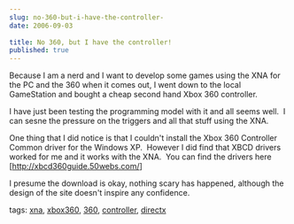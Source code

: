 ```yaml
---
slug: no-360-but-i-have-the-controller-
date: 2006-09-03
 
title: No 360, but I have the controller!
published: true
---
```

<p>Because I am a nerd and I want to develop some games using the XNA for the PC and the 360 when it comes out, I went down to the local GameStation and bought a cheap second hand Xbox 360 controller.</p> <p>I have just been testing the programming model with it and all seems well.  I can sesne the pressure on the triggers and all that stuff using the XNA.</p> <p>One thing that I did notice is that I couldn't install the Xbox 360 Controller Common driver for the Windows XP.  However I did find that XBCD drivers worked for me and it works with the XNA.  You can find the drivers here [<a href="http://xbcd360guide.50webs.com/">http://xbcd360guide.50webs.com/</a>]</p> <p>I presume the download is okay, nothing scary has happened, although the design of the site doesn't inspire any confidence. </p> <p>tags: <a href="http://www.kinlan.co.uk/tag/xna" rel="tag">xna</a>, <a href="http://www.kinlan.co.uk/tag/xbox360" rel="tag">xbox360</a>, <a href="http://www.kinlan.co.uk/tag/360" rel="tag">360</a>, <a href="http://www.kinlan.co.uk/tag/controller" rel="tag">controller</a>, <a href="http://www.kinlan.co.uk/tag/directx" rel="tag">directx</a></p><div class="blogger-post-footer"><img class="posterous_download_image" src="https://blogger.googleusercontent.com/tracker/8109338-115728456370595471?l=www.kinlan.co.uk%2Findex.html" height="1" alt="" width="1" /></div>

